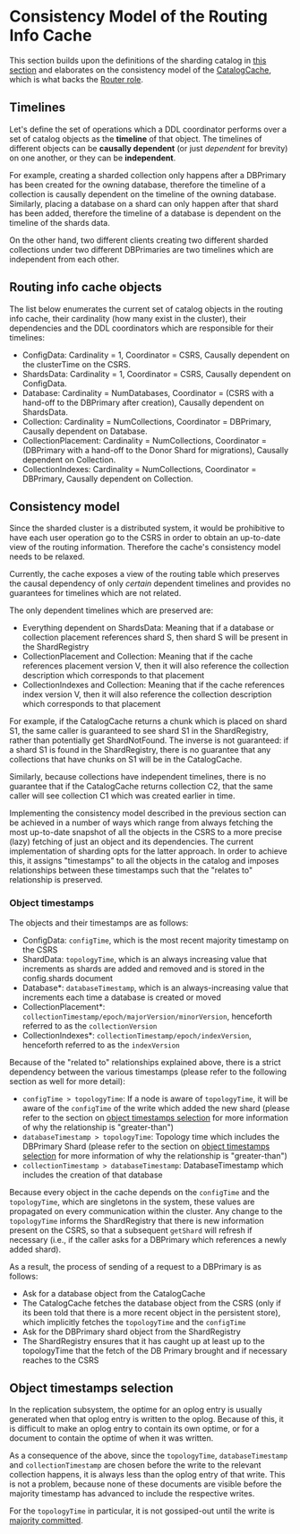 # Consistency Model of the Routing Info Cache
This section builds upon the definitions of the sharding catalog in [this section](README_sharding_catalog.md#catalog-containers) and elaborates on the consistency model of the [CatalogCache](https://github.com/mongodb/mongo/blob/r6.0.0/src/mongo/s/catalog_cache.h#L134), which is what backs the [Router role](README_sharding_catalog.md#router-role).

## Timelines
Let's define the set of operations which a DDL coordinator performs over a set of catalog objects as the **timeline** of that object. The timelines of different objects can be **causally dependent** (or just *dependent* for brevity) on one another, or they can be **independent**.

For example, creating a sharded collection only happens after a DBPrimary has been created for the owning database, therefore the timeline of a collection is causally dependent on the timeline of the owning database. Similarly, placing a database on a shard can only happen after that shard has been added, therefore the timeline of a database is dependent on the timeline of the shards data.

On the other hand, two different clients creating two different sharded collections under two different DBPrimaries are two timelines which are independent from each other.

## Routing info cache objects
The list below enumerates the current set of catalog objects in the routing info cache, their cardinality (how many exist in the cluster), their dependencies and the DDL coordinators which are responsible for their timelines:

* ConfigData: Cardinality = 1, Coordinator = CSRS, Causally dependent on the clusterTime on the CSRS.
* ShardsData: Cardinality = 1, Coordinator = CSRS, Causally dependent on ConfigData.
* Database: Cardinality = NumDatabases, Coordinator = (CSRS with a hand-off to the DBPrimary after creation), Causally dependent on ShardsData.
* Collection: Cardinality = NumCollections, Coordinator = DBPrimary, Causally dependent on Database.
* CollectionPlacement: Cardinality = NumCollections, Coordinator = (DBPrimary with a hand-off to the Donor Shard for migrations), Causally dependent on Collection.
* CollectionIndexes: Cardinality = NumCollections, Coordinator = DBPrimary, Causally dependent on Collection.

## Consistency model
Since the sharded cluster is a distributed system, it would be prohibitive to have each user operation go to the CSRS in order to obtain an up-to-date view of the routing information. Therefore the cache's consistency model needs to be relaxed.

Currently, the cache exposes a view of the routing table which preserves the causal dependency of only *certain* dependent timelines and provides no guarantees for timelines which are not related.

The only dependent timelines which are preserved are:
 * Everything dependent on ShardsData: Meaning that if a database or collection placement references shard S, then shard S will be present in the ShardRegistry
 * CollectionPlacement and Collection: Meaning that if the cache references placement version V, then it will also reference the collection description which corresponds to that placement
 * CollectionIndexes and Collection: Meaning that if the cache references index version V, then it will also reference the collection description which corresponds to that placement

For example, if the CatalogCache returns a chunk which is placed on shard S1, the same caller is guaranteed to see shard S1 in the ShardRegistry, rather than potentially get ShardNotFound. The inverse is not guaranteed: if a shard S1 is found in the ShardRegistry, there is no guarantee that any collections that have chunks on S1 will be in the CatalogCache.

Similarly, because collections have independent timelines, there is no guarantee that if the CatalogCache returns collection C2, that the same caller will see collection C1 which was created earlier in time.

Implementing the consistency model described in the previous section can be achieved in a number of ways which range from always fetching the most up-to-date snapshot of all the objects in the CSRS to a more precise (lazy) fetching of just an object and its dependencies. The current implementation of sharding opts for the latter approach. In order to achieve this, it assigns "timestamps" to all the objects in the catalog and imposes relationships between these timestamps such that the "relates to" relationship is preserved.

### Object timestamps
The objects and their timestamps are as follows:
 * ConfigData: `configTime`, which is the most recent majority timestamp on the CSRS
 * ShardData: `topologyTime`, which is an always increasing value that increments as shards are added and removed and is stored in the config.shards document
 * Database*: `databaseTimestamp`, which is an always-increasing value that increments each time a database is created or moved
 * CollectionPlacement*: `collectionTimestamp/epoch/majorVersion/minorVersion`, henceforth referred to as the `collectionVersion`
 * CollectionIndexes*: `collectionTimestamp/epoch/indexVersion`, henceforth referred to as the `indexVersion`

Because of the "related to" relationships explained above, there is a strict dependency between the various timestamps (please refer to the following section as well for more detail):
 * `configTime > topologyTime`: If a node is aware of `topologyTime`, it will be aware of the `configTime` of the write which added the new shard (please refer to the section on [object timestamps selection](#object-timestamps-selection) for more information of why the relationship is "greater-than")
 * `databaseTimestamp > topologyTime`: Topology time which includes the DBPrimary Shard (please refer to the section on [object timestamps selection](#object-timestamps-selection) for more information of why the relationship is "greater-than")
 * `collectionTimestamp > databaseTimestamp`: DatabaseTimestamp which includes the creation of that database

Because every object in the cache depends on the `configTime` and the `topologyTime`, which are singletons in the system, these values are propagated on every communication within the cluster. Any change to the `topologyTime` informs the ShardRegistry that there is new information present on the CSRS, so that a subsequent `getShard` will refresh if necessary (i.e., if the caller asks for a DBPrimary which references a newly added shard).

As a result, the process of sending of a request to a DBPrimary is as follows:
 * Ask for a database object from the CatalogCache
 * The CatalogCache fetches the database object from the CSRS (only if its been told that there is a more recent object in the persistent store), which implicitly fetches the `topologyTime` and the `configTime`
 * Ask for the DBPrimary shard object from the ShardRegistry
 * The ShardRegistry ensures that it has caught up at least up to the topologyTime that the fetch of the DB Primary brought and if necessary reaches to the CSRS

## Object timestamps selection
In the replication subsystem, the optime for an oplog entry is usually generated when that oplog entry is written to the oplog. Because of this, it is difficult to make an oplog entry to contain its own optime, or for a document to contain the optime of when it was written.

As a consequence of the above, since the `topologyTime`, `databaseTimestamp` and `collectionTimestamp` are chosen before the write to the relevant collection happens, it is always less than the oplog entry of that write. This is not a problem, because none of these documents are visible before the majority timestamp has advanced to include the respective writes.

For the `topologyTime` in particular, it is not gossiped-out until the write is [majority committed](https://github.com/mongodb/mongo/blob/r6.0.0/src/mongo/db/s/topology_time_ticker.h#L64-L80).
